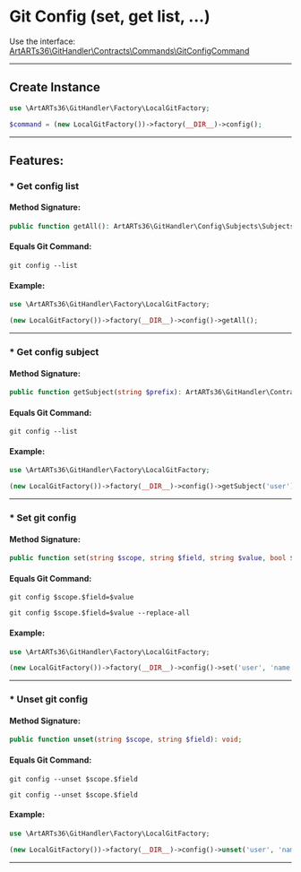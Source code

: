 # Git Config (set, get list, ...)

Use the interface: [ArtARTs36\GitHandler\Contracts\Commands\GitConfigCommand](../src/Contracts/Commands/GitConfigCommand.php)

---

## Create Instance

```php
use \ArtARTs36\GitHandler\Factory\LocalGitFactory;

$command = (new LocalGitFactory())->factory(__DIR__)->config();
```

---

## Features:

### * Get config list

#### Method Signature:



```php
public function getAll(): ArtARTs36\GitHandler\Config\Subjects\SubjectsCollection;
```

#### Equals Git Command:

`git config --list`

#### Example:

```php
use \ArtARTs36\GitHandler\Factory\LocalGitFactory;

(new LocalGitFactory())->factory(__DIR__)->config()->getAll();
```

---
### * Get config subject

#### Method Signature:



```php
public function getSubject(string $prefix): ArtARTs36\GitHandler\Contracts\Config\ConfigSubject;
```

#### Equals Git Command:

`git config --list`

#### Example:

```php
use \ArtARTs36\GitHandler\Factory\LocalGitFactory;

(new LocalGitFactory())->factory(__DIR__)->config()->getSubject('user');
```

---
### * Set git config

#### Method Signature:



```php
public function set(string $scope, string $field, string $value, bool $replaceAll = false): bool;
```

#### Equals Git Command:

`git config $scope.$field=$value`

`git config $scope.$field=$value --replace-all`

#### Example:

```php
use \ArtARTs36\GitHandler\Factory\LocalGitFactory;

(new LocalGitFactory())->factory(__DIR__)->config()->set('user', 'name', 'ArtARTs36');
```

---
### * Unset git config

#### Method Signature:



```php
public function unset(string $scope, string $field): void;
```

#### Equals Git Command:

`git config --unset $scope.$field`

`git config --unset $scope.$field`

#### Example:

```php
use \ArtARTs36\GitHandler\Factory\LocalGitFactory;

(new LocalGitFactory())->factory(__DIR__)->config()->unset('user', 'name');
```

---
